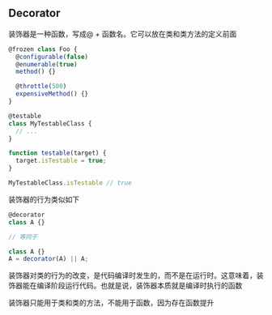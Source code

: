 ## Decorator

装饰器是一种函数，写成@ + 函数名。它可以放在类和类方法的定义前面

```js
@frozen class Foo {
  @configurable(false)
  @enumerable(true)
  method() {}

  @throttle(500)
  expensiveMethod() {}
}
```

```js
@testable
class MyTestableClass {
  // ...
}

function testable(target) {
  target.isTestable = true;
}

MyTestableClass.isTestable // true
```

装饰器的行为类似如下
```js
@decorator
class A {}

// 等同于

class A {}
A = decorator(A) || A;
```
装饰器对类的行为的改变，是代码编译时发生的，而不是在运行时。这意味着，装饰器能在编译阶段运行代码。也就是说，装饰器本质就是编译时执行的函数

装饰器只能用于类和类的方法，不能用于函数，因为存在函数提升